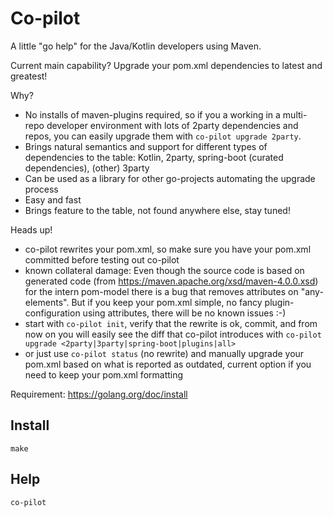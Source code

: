 # Co-pilot
A little "go help" for the Java/Kotlin developers using Maven.

Current main capability? 
Upgrade your pom.xml dependencies to latest and greatest! 

Why?
- No installs of maven-plugins required, so if you a working in a multi-repo developer environment with lots of 2party dependencies and repos, you can easily upgrade them with ```co-pilot upgrade 2party```. 
- Brings natural semantics and support for different types of dependencies to the table: Kotlin, 2party, spring-boot (curated dependencies), (other) 3party   
- Can be used as a library for other go-projects automating the upgrade process
- Easy and fast
- Brings feature to the table, not found anywhere else, stay tuned!

Heads up!
- co-pilot rewrites your pom.xml, so make sure you have your pom.xml committed before testing out co-pilot
- known collateral damage: Even though the source code is based on generated code (from https://maven.apache.org/xsd/maven-4.0.0.xsd) 
for the intern pom-model there is a bug that removes attributes on "any-elements". But if you keep your pom.xml 
simple, no fancy plugin-configuration using attributes, there will be no known issues :-)
- start with ```co-pilot init```, verify that the rewrite is ok, commit, and from now on you will easily see the diff that co-pilot introduces with ```co-pilot upgrade <2party|3party|spring-boot|plugins|all>```
- or just use  ```co-pilot status``` (no rewrite) and manually upgrade your pom.xml based on what is reported as outdated, current option if you need to keep your pom.xml formatting
  
Requirement: https://golang.org/doc/install

## Install
```shell script
make
```

## Help
```shell script
co-pilot
```

